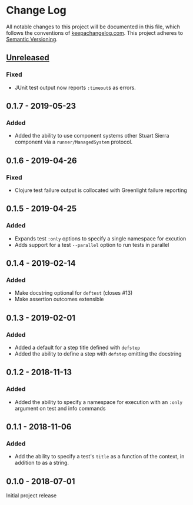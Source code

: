 Change Log
==========

All notable changes to this project will be documented in this file, which
follows the conventions of [keepachangelog.com](http://keepachangelog.com/).
This project adheres to [Semantic Versioning](http://semver.org/).

## [Unreleased]

### Fixed

- JUnit test output now reports `:timeout`s as errors.

## 0.1.7 - 2019-05-23

### Added

- Added the ability to use component systems other Stuart Sierra component
  via a `runner/ManagedSystem` protocol.

## 0.1.6 - 2019-04-26

### Fixed

- Clojure test failure output is collocated with Greenlight failure reporting

## 0.1.5 - 2019-04-25

### Added

- Expands test `:only` options to specify a single namespace for excution
- Adds support for a test `--parallel` option to run tests in parallel

## 0.1.4 - 2019-02-14

### Added

- Make docstring optional for `deftest` (closes #13)
- Make assertion outcomes extensible

## 0.1.3 - 2019-02-01

### Added

- Added a default for a step title defined with `defstep`
- Added the ability to define a step with `defstep` omitting the docstring

## 0.1.2 - 2018-11-13

### Added

- Added the ability to specify a namespace for execution with an `:only`
  argument on test and info commands

## 0.1.1 - 2018-11-06

### Added

- Add the ability to specify a test's `title` as a function of the context, in
  addition to as a string.

## 0.1.0 - 2018-07-01

Initial project release

[Unreleased]: https://github.com/amperity/greenlight/compare/0.1.2...HEAD
